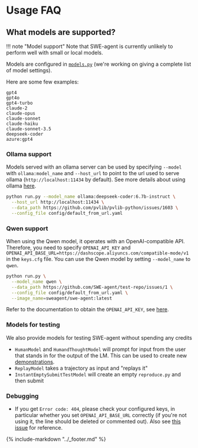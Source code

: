 # Usage FAQ

## What models are supported?

!!! note "Model support"
    Note that SWE-agent is currently unlikely to perform well with small or local models.

Models are configured in [`models.py`](https://github.com/princeton-nlp/SWE-agent/blob/main/sweagent/agent/models.py) (we're working on giving a complete list of model settings).

Here are some few examples:

```
gpt4
gpt4o
gpt4-turbo
claude-2
claude-opus
claude-sonnet
claude-haiku
claude-sonnet-3.5
deepseek-coder
azure:gpt4
```

### Ollama support

Models served with an ollama server can be used by specifying `--model` with `ollama:model_name` and `--host_url` to point to the url used to serve ollama (`http://localhost:11434` by default). See more details about using ollama [here](https://github.com/ollama/ollama/tree/main/docs).

```bash
python run.py --model_name ollama:deepseek-coder:6.7b-instruct \
  --host_url http://localhost:11434 \
  --data_path https://github.com/pvlib/pvlib-python/issues/1603 \
  --config_file config/default_from_url.yaml
```

### Qwen support

When using the Qwen model, it operates with an OpenAI-compatible API. Therefore, you need to specify `OPENAI_API_KEY` and `OPENAI_API_BASE_URL=https://dashscope.aliyuncs.com/compatible-mode/v1` in the `keys.cfg` file. You can use the Qwen model by setting `--model_name` to `qwen`.

```bash
python run.py \
  --model_name qwen \
  --data_path https://github.com/SWE-agent/test-repo/issues/1 \
  --config_file config/default_from_url.yaml \
  --image_name=sweagent/swe-agent:latest
```

Refer to the documentation to obtain the `OPENAI_API_KEY`, see [here](https://help.aliyun.com/zh/dashscope/developer-reference/compatibility-of-openai-with-dashscope?spm=a2c4g.11186623.0.0.3eb75b785JJ2Nq).

### Models for testing

We also provide models for testing SWE-agent without spending any credits

* `HumanModel` and `HumandThoughtModel` will prompt for input from the user that stands in for the output of the LM. This can be used to create new [demonstrations](../config/demonstrations.md#manual).
* `ReplayModel` takes a trajectory as input and "replays it"
* `InstantEmptySubmitTestModel` will create an empty `reproduce.py` and then submit

### Debugging

* If you get `Error code: 404`, please check your configured keys, in particular
  whether you set `OPENAI_API_BASE_URL` correctly (if you're not using it, the
  line should be deleted or commented out).
  Also see [this issue](https://github.com/princeton-nlp/SWE-agent/issues/467)
  for reference.

{% include-markdown "../_footer.md" %}

